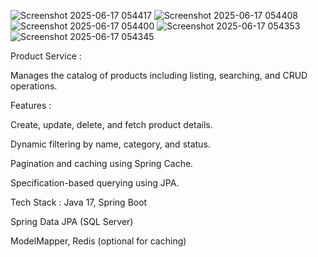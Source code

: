 ![Screenshot 2025-06-17 054417](https://github.com/user-attachments/assets/05f7e90d-165d-4765-95a9-a5d69463c8d2)
![Screenshot 2025-06-17 054408](https://github.com/user-attachments/assets/d4ac9cd6-6fb0-4599-bcf0-c64d68c8f3aa)
![Screenshot 2025-06-17 054400](https://github.com/user-attachments/assets/f47ef20c-f1eb-4f6b-8b64-b0f591dcaa54)
![Screenshot 2025-06-17 054353](https://github.com/user-attachments/assets/7baa9a0e-065d-43e8-9f3a-468ac5ff4636)
![Screenshot 2025-06-17 054345](https://github.com/user-attachments/assets/28c34014-5428-4a6c-b392-e1042297ef52)


Product Service :

Manages the catalog of products including listing, searching, and CRUD operations.

Features :

Create, update, delete, and fetch product details.

Dynamic filtering by name, category, and status.

Pagination and caching using Spring Cache.

Specification-based querying using JPA.

Tech Stack :
Java 17, Spring Boot

Spring Data JPA (SQL Server)

ModelMapper, Redis (optional for caching)
